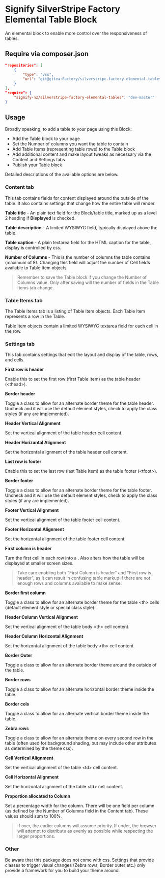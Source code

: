 # Signify SilverStripe Factory Elemental Table Block
An elemental block to enable more control over the responsiveness of tables.

## Require via composer.json
```json
"repositories": [
    {
        "type": "vcs",
        "url": "git@gitea:Factory/silverstripe-factory-elemental-tables.git"
    }
],
"require": {
    "signify-nz/silverstripe-factory-elemental-tables": "dev-master"
}
```

## Usage

Broadly speaking, to add a table to your page using this Block:
- Add the Table block to your page
- Set the Number of columns you want the table to contain
- Add Table Items (representing table rows) to the Table block
- Add additional content and make layout tweaks as necessary via the Content and Settings tabs
- Publish your Table block

Detailed descriptions of the available options are below.

### Content tab

This tab contains fields for content displayed around the outside of the table.  It also contains settings that change how the entire table will render.

**Table title** - An plain text field for the Block/table title, marked up as a level 2 heading if **Displayed** is checked.

**Table description** - A limited WYSIWYG field, typically displayed above the table.

**Table caption** - A plain textarea field for the HTML caption for the table, display is controlled by css.

**Number of Columns** - This is the number of columns the table contains (maximum of 8).  Changing this field will adjust the number of Cell fields available to Table Item objects

> Remember to save the Table block if you change the Number of Columns value.  Only after saving will the number of fields in the Table Items tab change.

### Table Items tab

The Table Items tab is a listing of Table Item objects.  Each Table Item represents a row in the Table.

Table Item objects contain a limited WYSIWYG textarea field for each cell in the row.

### Settings tab

This tab contains settings that edit the layout and display of the table, rows, and cells.

**First row is header**

Enable this to set the first row (first Table Item) as the table header (\<thead\>).

**Border header**

Toggle a class to allow for an alternate border theme for the table header. Uncheck and it will use the default element styles, check to apply the class styles (if any are implemented).

**Header Vertical Alignment**

Set the vertical alignment of the table header cell content.

**Header Horizontal Alignment**

Set the horizontal alignment of the table header cell content.

**Last row is footer**

Enable this to set the last row (last Table Item) as the table footer (\<tfoot\>).

**Border footer**

Toggle a class to allow for an alternate border theme for the table footer. Uncheck and it will use the default element styles, check to apply the class styles (if any are implemented).

**Footer Vertical Alignment**

Set the vertical alignment of the table footer cell content.

**Footer Horizontal Alignment**

Set the horizontal alignment of the table footer cell content.

**First column is header**

Turn the first cell in each row into a <th>. Also alters how the table will be displayed at smaller screen sizes.

> Take care enabling both "First Column is header" and "First row is header", as it can result in confusing table markup if there are not enough rows and columns available to make sense.

**Border first column**

Toggle a class to allow for an alternate border theme for the table \<th\> cells (default element style or special class style).

**Header Column Vertical Alignment**

Set the vertical alignment of the table body \<th\> cell content.

**Header Column Horizontal Alignment**

Set the horizontal alignment of the table body \<th\> cell content.

**Border Outer**

Toggle a class to allow for an alternate border theme around the outside of the table.

**Border rows**

Toggle a class to allow for an alternate horizontal border theme inside the table.

**Border cols**

Toggle a class to allow for an alternate vertical border theme inside the table.

**Zebra rows**

Toggle a class to allow for an alternate theme on every second row in the table (often used for background shading, but may include other attributes as determined by the theme css).

**Cell Vertical Alignment**

Set the vertical alignment of the table \<td\> cell content.

**Cell Horizontal Alignment**

Set the horizontal alignment of the table \<td\> cell content.

**Proportion allocated to Column**

Set a percentage width for the column.  There will be one field per column (as defined by the Number of Columns field in the Content tab). These values should sum to 100%.

> If over, the earlier columns will assume priority. If under, the browser will attempt to distribute as evenly as possible while respecting the larger proportions.

### Other

Be aware that this package does not come with css.  Settings that provide classes to trigger visual changes (Zebra rows, Border outer etc.) only provide a framework for you to build your theme around.
